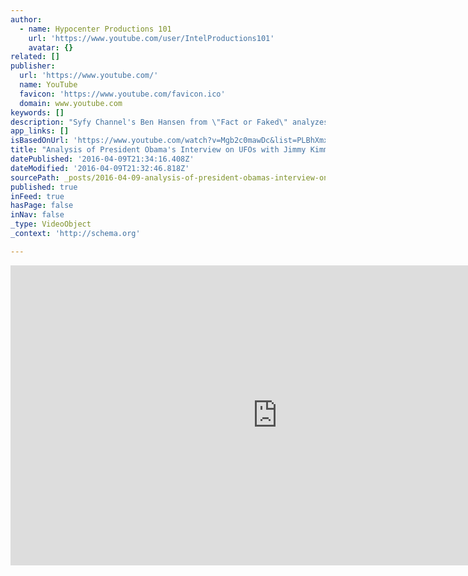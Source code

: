 ```yaml
---
author:
  - name: Hypocenter Productions 101
    url: 'https://www.youtube.com/user/IntelProductions101'
    avatar: {}
related: []
publisher:
  url: 'https://www.youtube.com/'
  name: YouTube
  favicon: 'https://www.youtube.com/favicon.ico'
  domain: www.youtube.com
keywords: []
description: "Syfy Channel's Ben Hansen from \"Fact or Faked\" analyzes President Barack Obama's interview on Jimmy Kimmel on March 12, 2015. Kimmel asked Obama the same question he asked Bill Clinton in 2014 about his efforts to look into the UFO files. Is Obama's joking about the subject indicative of what he may or may not know?"
app_links: []
isBasedOnUrl: 'https://www.youtube.com/watch?v=Mgb2c0mawDc&list=PLBhXmxF5OmIanAge4EkeOo96i46jaO5JX&index=23'
title: "Analysis of President Obama's Interview on UFOs with Jimmy Kimmel"
datePublished: '2016-04-09T21:34:16.408Z'
dateModified: '2016-04-09T21:32:46.818Z'
sourcePath: _posts/2016-04-09-analysis-of-president-obamas-interview-on-ufos-with-jimmy-k.md
published: true
inFeed: true
hasPage: false
inNav: false
_type: VideoObject
_context: 'http://schema.org'

---
```

<iframe src="https://cdn.embedly.com/widgets/media.html?src=https%3A%2F%2Fwww.youtube.com%2Fembed%2Fvideoseries%3Flist%3DPLBhXmxF5OmIanAge4EkeOo96i46jaO5JX&amp;url=https%3A%2F%2Fwww.youtube.com%2Fwatch%3Fv%3DMgb2c0mawDc%26list%3DPLBhXmxF5OmIanAge4EkeOo96i46jaO5JX%26index%3D23&amp;image=https%3A%2F%2Fi.ytimg.com%2Fvi%2FMgb2c0mawDc%2Fhqdefault.jpg&amp;key=b7d04c9b404c499eba89ee7072e1c4f7&amp;type=text%2Fhtml&amp;schema=youtube" width="854" height="480" scrolling="no" frameborder="0" allowfullscreen="allowfullscreen" style=""></iframe>